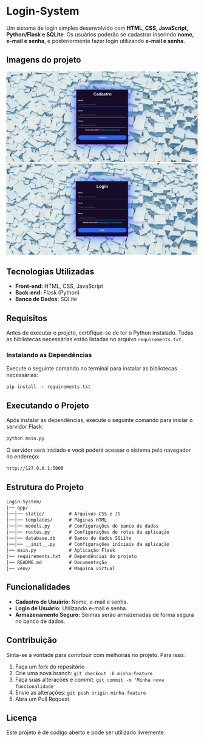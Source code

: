 # Login-System

Um sistema de login simples desenvolvido com **HTML, CSS, JavaScript, Python/Flask e SQLite**. 
Os usuários poderão se cadastrar inserindo **nome, e-mail e senha**, e posteriormente fazer login utilizando **e-mail e senha**.

## Imagens do projeto
![form-cadastro](/app/project-view/form-cadastro.png)
![form-login](/app/project-view/form-login.png)

## Tecnologias Utilizadas

- **Front-end:** HTML, CSS, JavaScript
- **Back-end:** Flask (Python)
- **Banco de Dados:** SQLite

## Requisitos

Antes de executar o projeto, certifique-se de ter o Python instalado. Todas as bibliotecas necessárias estão listadas no arquivo `requirements.txt`.

### Instalando as Dependências

Execute o seguinte comando no terminal para instalar as bibliotecas necessárias:

```bash
pip install -r requirements.txt
```

## Executando o Projeto

Após instalar as dependências, execute o seguinte comando para iniciar o servidor Flask:

```bash
python main.py
```

O servidor será iniciado e você poderá acessar o sistema pelo navegador no endereço:

```
http://127.0.0.1:5000
```

## Estrutura do Projeto

```
Login-System/
|── app/
│──│── static/         # Arquivos CSS e JS
│──│── templates/      # Páginas HTML
│──│── models.py       # Configurações do banco de dados
│──│── routes.py       # Configurações de rotas da aplicação
│──│── database.db     # Banco de dados SQLite
│──│── __init__.py     # Configurações iníciais da aplicação
│── main.py            # Aplicação Flask
│── requirements.txt   # Dependências do projeto
│── README.md          # Documentação
│── venv/              # Maquina virtual
```

## Funcionalidades

- **Cadastro de Usuário:** Nome, e-mail e senha.
- **Login de Usuário:** Utilizando e-mail e senha.
- **Armazenamento Seguro:** Senhas serão armazenadas de forma segura no banco de dados.

## Contribuição

Sinta-se à vontade para contribuir com melhorias no projeto. Para isso:

1. Faça um fork do repositório
2. Crie uma nova branch: `git checkout -b minha-feature`
3. Faça suas alterações e commit: `git commit -m 'Minha nova funcionalidade'`
4. Envie as alterações: `git push origin minha-feature`
5. Abra um Pull Request

## Licença

Este projeto é de código aberto e pode ser utilizado livremente.
